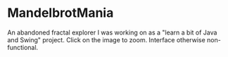 # MandelbrotMania
An abandoned fractal explorer I was working on as a "learn a bit of Java and Swing" project.  Click on the image to zoom.  Interface otherwise non-functional.
